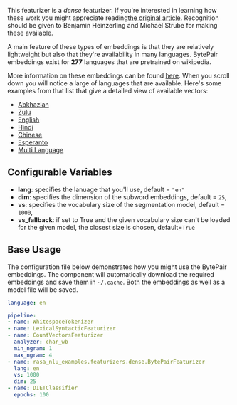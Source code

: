 This featurizer is a *dense* featurizer. If you're interested in learning how these
work you might appreciate reading[the original article](http://www.lrec-conf.org/proceedings/lrec2018/pdf/1049.pdf).
Recognition should be given to Benjamin Heinzerling and Michael Strube for making these available.

A main feature of these types of embeddings is that they are relatively lightweight but also
that they're availability in many languages. BytePair embeddings exist for **277** languages that are
pretrained on wikipedia.

More information on these embeddings can be found [here](https://bpemb.h-its.org/). When you scroll down you will
notice a large of languages that are available. Here's some examples from that list that give a detailed view of available
vectors:

- [Abkhazian](https://bpemb.h-its.org/ab/)
- [Zulu](https://bpemb.h-its.org/zu/)
- [English](https://bpemb.h-its.org/en/)
- [Hindi](https://bpemb.h-its.org/hi/)
- [Chinese](https://bpemb.h-its.org/zh/)
- [Esperanto](https://bpemb.h-its.org/eo/)
- [Multi Language](https://bpemb.h-its.org/multi/)

## Configurable Variables

- **lang**: specifies the lanuage that you'll use, default = `"en"`
- **dim**: specifies the dimension of the subword embeddings, default = `25`,
- **vs**: specifies the vocabulary size of the segmentation model, default = `1000`,
- **vs_fallback**: if set to True and the given vocabulary size can't be loaded for the given model, the closest size is chosen, default=`True`

## Base Usage

The configuration file below demonstrates how you might use the BytePair embeddings. The component
will automatically download the required embeddings and save them in `~/.cache`. Both the embeddings
as well as a model file will be saved.

```yaml
language: en

pipeline:
- name: WhitespaceTokenizer
- name: LexicalSyntacticFeaturizer
- name: CountVectorsFeaturizer
  analyzer: char_wb
  min_ngram: 1
  max_ngram: 4
- name: rasa_nlu_examples.featurizers.dense.BytePairFeaturizer
  lang: en
  vs: 1000
  dim: 25
- name: DIETClassifier
  epochs: 100
```
